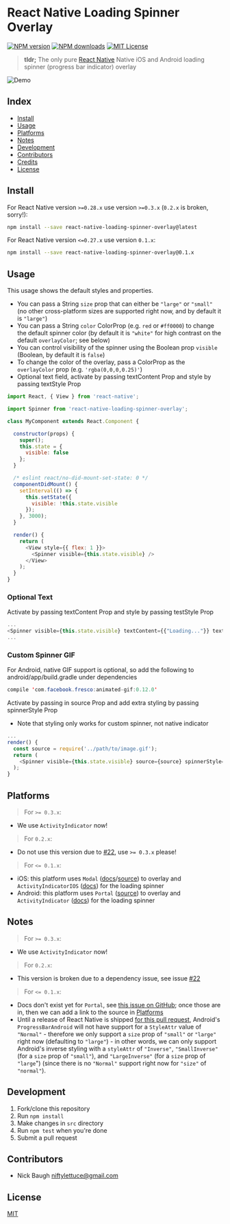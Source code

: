 
# React Native Loading Spinner Overlay

[![NPM version][npm-image]][npm-url]
[![NPM downloads][npm-downloads]][npm-url]
[![MIT License][license-image]][license-url]

> **tldr;** The only pure [React Native][react-native] Native iOS and Android loading spinner (progress bar indicator) overlay

![Demo][demo]


## Index

* [Install](#install)
* [Usage](#usage)
* [Platforms](#platforms)
* [Notes](#notes)
* [Development](#development)
* [Contributors](#contributors)
* [Credits](#credits)
* [License](#license)


## Install

For React Native version `>=0.28.x` use version `>=0.3.x` (`0.2.x` is broken, sorry!):

```bash
npm install --save react-native-loading-spinner-overlay@latest
```

For React Native version `<=0.27.x` use version `0.1.x`:

```bash
npm install --save react-native-loading-spinner-overlay@0.1.x
```


## Usage

This usage shows the default styles and properties.

* You can pass a String `size` prop that can either be `"large"` or `"small"` (no other cross-platform sizes are supported right now, and by default it is `"large"`)
* You can pass a String `color` ColorProp (e.g. `red` or `#ff0000`) to change the default spinner color (by default it is `"white"` for high contrast on the default `overlayColor`; see below)
* You can control visibility of the spinner using the Boolean prop `visible` (Boolean, by default it is `false`)
* To change the color of the overlay, pass a ColorProp as the `overlayColor` prop (e.g. `'rgba(0,0,0,0.25)'`)
* Optional text field, activate by passing textContent Prop and style by passing textStyle Prop

```js
import React, { View } from 'react-native';

import Spinner from 'react-native-loading-spinner-overlay';

class MyComponent extends React.Component {

  constructor(props) {
    super();
    this.state = {
      visible: false
    };
  }

  /* eslint react/no-did-mount-set-state: 0 */
  componentDidMount() {
    setInterval(() => {
      this.setState({
        visible: !this.state.visible
      });
    }, 3000);
  }

  render() {
    return (
      <View style={{ flex: 1 }}>
        <Spinner visible={this.state.visible} />
      </View>
    );
  }
}
```

### Optional Text
Activate by passing textContent Prop and style by passing testStyle Prop
```js
...
<Spinner visible={this.state.visible} textContent={{"Loading..."}} textStyle={{color: '#FFF'}} />
...
```

### Custom Spinner GIF
For Android, native GIF support is optional, so add the following to android/app/build.gradle under dependencies
```java
compile 'com.facebook.fresco:animated-gif:0.12.0'
```
Activate by passing in source Prop and add extra styling by passing spinnerStyle Prop
* Note that styling only works for custom spinner, not native indicator
```js
...
render() {
  const source = require('../path/to/image.gif');
  return (
    <Spinner visible={this.state.visible} source={source} spinnerStyle={{ height: 100, width: 100 }} />
  );
}
```


## Platforms

> For `>= 0.3.x`:

* We use `ActivityIndicator` now!

> For `0.2.x`:

* Do not use this version due to [#22][issue-22], use `>= 0.3.x` please!

> For `<= 0.1.x`:

* iOS: this platform uses `Modal` ([docs][modal-docs]/[source][modal-source]) to overlay and `ActivityIndicatorIOS` ([docs][activity-indicator-docs]) for the loading spinner
* Android: this platform uses `Portal` ([source][portal-source]) to overlay and `ActivityIndicator` ([docs][progress-bar-docs]) for the loading spinner


## Notes

> For `>= 0.3.x`:

* We use `ActivityIndicator` now!

> For `0.2.x`:

* This version is broken due to a dependency issue, see issue [#22][issue-22]

> For `<= 0.1.x`:

* Docs don't exist yet for `Portal`, see [this issue on GitHub][portal-docs-issue]; once those are in, then we can add a link to the source in [Platforms](#platforms)
* Until a release of React Native is shipped [for this pull request][style-attr-issue], Android's `ProgressBarAndroid` will not have support for a `StyleAttr` value of `"Normal"` - therefore we only support a `size` prop of `"small"` or `"large"` right now (defaulting to `"large"`) - in other words, we can only support Android's inverse styling with a `styleAttr` of `"Inverse"`, `"SmallInverse"` (for a `size` prop of `"small"`), and `"LargeInverse"` (for a `size` prop of `"large`") (since there is no `"Normal"` support right now for `"size"` of `"normal"`).


## Development

1. Fork/clone this repository
2. Run `npm install`
4. Make changes in `src` directory
6. Run `npm test` when you're done
7. Submit a pull request


## Contributors

* Nick Baugh <niftylettuce@gmail.com>


## License

[MIT][license-url]


[license-image]: http://img.shields.io/badge/license-MIT-blue.svg?style=flat
[license-url]: LICENSE
[react-native]: https://facebook.github.io/react-native
[npm-image]: http://img.shields.io/npm/v/react-native-loading-spinner-overlay.svg?style=flat
[npm-url]: https://npmjs.org/package/react-native-loading-spinner-overlay
[npm-downloads]: http://img.shields.io/npm/dm/react-native-loading-spinner-overlay.svg?style=flat
[portal-source]: https://github.com/facebook/react-native/blob/master/Libraries/Portal/Portal.js
[modal-docs]: https://facebook.github.io/react-native/docs/modal.html
[modal-source]: https://github.com/facebook/react-native/blob/master/Libraries/Modal/Modal.js
[demo]: https://cdn.rawgit.com/niftylettuce/react-native-loading-spinner-overlay/master/media/demo.gif
[activity-indicator-docs]: https://facebook.github.io/react-native/docs/activityindicatorios.html
[progress-bar-docs]: https://facebook.github.io/react-native/docs/activityindicator.html
[portal-docs-issue]: https://github.com/facebook/react-native/issues/2501
[style-attr-issue]: https://github.com/facebook/react-native/pull/4974
[issue-22]: https://github.com/niftylettuce/react-native-loading-spinner-overlay/issues/22
